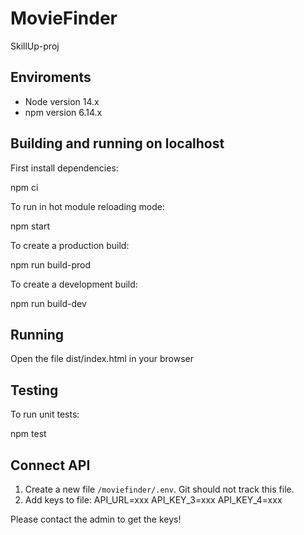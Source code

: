 # MovieFinder
SkillUp-proj

## Enviroments

* Node version 14.x
* npm version 6.14.x

## Building and running on localhost

First install dependencies:

npm ci

To run in hot module reloading mode:

npm start

To create a production build:

npm run build-prod

To create a development build:

npm run build-dev

## Running

Open the file dist/index.html in your browser

## Testing

To run unit tests:

npm test

## Connect API

1. Create a new file `/moviefinder/.env`. Git should not track this file. 
2. Add keys to file:
API_URL=xxx
API_KEY_3=xxx
API_KEY_4=xxx

Please contact the admin to get the keys!

